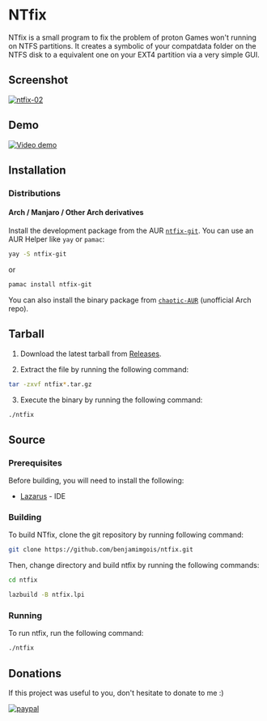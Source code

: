 # NTfix

NTfix is a small program to fix the problem of proton Games won't running on NTFS partitions. It creates a symbolic of your compatdata folder on the NTFS disk to a equivalent one on your EXT4 partition via a very simple GUI.


## Screenshot

<a href="https://ibb.co/d5zgtPb"><img src="https://i.ibb.co/W2Yt0kD/ntfix-02.png" alt="ntfix-02" border="0"></a>


## Demo

[![Video demo](https://yt-embed.herokuapp.com/embed?v=0EoLQy4eKhs)](https://www.youtube.com/watch?v=0EoLQy4eKhs "NTfix Demonstration")

## Installation 

### Distributions

#### Arch / Manjaro / Other Arch derivatives

Install the development package from the AUR [`ntfix-git`](https://aur.archlinux.org/packages/ntfix-git/). You can use an AUR Helper like `yay` or `pamac`:

```bash
yay -S ntfix-git
```
or

```bash
pamac install ntfix-git
```

You can also install the binary package from [`chaotic-AUR`](http://lonewolf-builder.duckdns.org/chaotic-aur) (unofficial Arch repo).



## Tarball

1. Download the latest tarball from [Releases](https://github.com/benjamimgois/ntfix/releases).

2. Extract the file by running the following command:

```bash
tar -zxvf ntfix*.tar.gz
```

3. Execute the binary by running the following command:

```bash
./ntfix
```

## Source

### Prerequisites

Before building, you will need to install the following:

 - [Lazarus](https://github.com/graemeg/lazarus) - IDE

### Building

To build NTfix, clone the git repository by running following command:

```bash
git clone https://github.com/benjamimgois/ntfix.git
```


Then, change directory and build ntfix by running the following commands:

```bash
cd ntfix

lazbuild -B ntfix.lpi
```

### Running

To run ntfix, run the following command:

```bash
./ntfix
```


## Donations

If this project was useful to you, don't hesitate to donate to me :)

[![paypal](https://www.paypalobjects.com/en_US/i/btn/btn_donateCC_LG.gif)](https://www.paypal.com/cgi-bin/webscr?cmd=_s-xclick&hosted_button_id=Q5EYYEJ5NSJAU&source=url)


